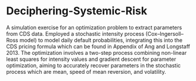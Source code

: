 # Deciphering-Systemic-Risk

A simulation exercise for an optimization problem to extract parameters from CDS data. Employed a stochastic intensity process (Cox–Ingersoll–Ross model) to model daily default probabilities, integrating this into the CDS pricing formula which can be found in Appendix of Ang and Longstaff 2013. The optimization involves a two-step process combining non-linear least squares for intensity values and gradient descent for parameter optimization, aiming to accurately recover parameters in the stochastic process which are mean, speed of mean reversion, and volatility. 

